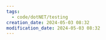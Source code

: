 ```yaml
---
tags:
  - code/dotNET/testing
creation_date: 2024-05-03 08:32
modification_date: 2024-05-03 08:32
---
```

